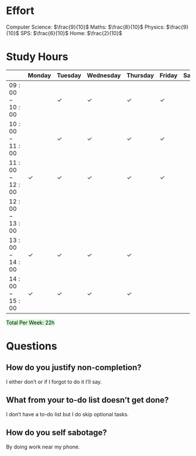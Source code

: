 # Effort
Computer Science: $\frac{9}{10}$
Maths: $\frac{8}{10}$
Physics: $\frac{9}{10}$
SPS: $\frac{6}{10}$
Home: $\frac{2}{10}$

# Study Hours

|                 | Monday       | Tuesday      | Wednesday    | Thursday     | Friday       | Saturday | Sunday |
|:--------------- |:------------ |:------------ |:------------ |:------------ |:------------ | -------- | ------ |
| $09:00 - 10:00$ |              | $\checkmark$ | $\checkmark$ | $\checkmark$ | $\checkmark$ |          |        |
| $10:00 - 11:00$ |              | $\checkmark$ | $\checkmark$ | $\checkmark$ | $\checkmark$ |          |        |
| $11:00 - 12:00$ | $\checkmark$ | $\checkmark$ | $\checkmark$ | $\checkmark$ | $\checkmark$ |          |        |
| $12:00 - 13:00$ |              |              |              |              |              |          |        |
| $13:00 - 14:00$ | $\checkmark$ | $\checkmark$ | $\checkmark$ | $\checkmark$ |              |          |        |
| $14:00 - 15:00$ | $\checkmark$ | $\checkmark$ | $\checkmark$ | $\checkmark$ |              |          |        |
<mark style="background: #BBFABBA6;">Total Per Week: 22h</mark>

# Questions
## How do you justify non-completion?
I either don’t or if I forgot to do it I’ll say.

## What from your to-do list doesn’t get done?
I don’t have a to-do list but I do skip optional tasks.

## How do you self sabotage?
By doing work near my phone.